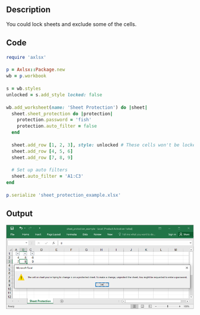 ## Description

You could lock sheets and exclude some of the cells.

## Code

```ruby
require 'axlsx'

p = Axlsx::Package.new
wb = p.workbook

s = wb.styles
unlocked = s.add_style locked: false

wb.add_worksheet(name: 'Sheet Protection') do |sheet|
  sheet.sheet_protection do |protection|
    protection.password = 'fish'
    protection.auto_filter = false
  end

  sheet.add_row [1, 2, 3], style: unlocked # These cells won't be locked
  sheet.add_row [4, 5, 6]
  sheet.add_row [7, 8, 9]

  # Set up auto filters
  sheet.auto_filter = 'A1:C3'
end

p.serialize 'sheet_protection_example.xlsx'
```

## Output

![Output](images/sheet_protection_example.png "Output")
